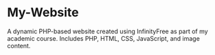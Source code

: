 # My-Website
A dynamic PHP-based website created using InfinityFree as part of my academic course. Includes PHP, HTML, CSS, JavaScript, and image content.
